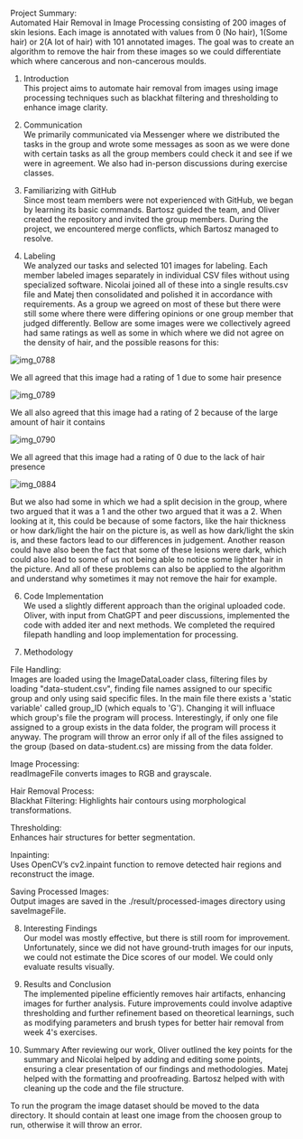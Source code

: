 Project Summary: <br />
Automated Hair Removal in Image Processing consisting of 200 images of skin lesions. Each image is annotated with values from 0 (No hair), 1(Some hair) or 2(A lot of hair) with 101 annotated images. The goal was to create an algorithm to remove the hair from these images so we could differentiate which where cancerous and non-cancerous moulds.

1. Introduction <br />
This project aims to automate hair removal from images using image processing techniques such as blackhat filtering and thresholding to enhance image clarity.

2. Communication <br />
We primarily communicated via Messenger where we distributed the tasks in the group and wrote some messages as soon as we were done with certain tasks as all the group members could check it and see if we were in agreement. We also had in-person discussions during exercise classes.

3. Familiarizing with GitHub <br />
Since most team members were not experienced with GitHub, we began by learning its basic commands. Bartosz guided the team, and Oliver created the repository and invited the group members. During the project, we encountered merge conflicts, which Bartosz managed to resolve.

4. Labeling <br />
We analyzed our tasks and selected 101 images for labeling. Each member labeled images separately in individual CSV files without using specialized software. Nicolai joined all of these into a single results.csv file and Matej then consolidated and polished it in accordance with requirements. As a group we agreed on most of these but there were still some where there were differing opinions or one group member that judged differently.
Bellow are some images were we collectively agreed had same ratings as well as some in which where we did not agree on the density of hair, and the possible reasons for this:

![img_0788](https://github.com/user-attachments/assets/67094825-dfbf-495c-92c8-2a08909d75bf)

We all agreed that this image had a rating of 1 due to some hair presence

![img_0789](https://github.com/user-attachments/assets/3ab2f2e9-956d-441a-bbe5-27ffdd5ecc4d)

We all also agreed that this image had a rating of 2 because of the large amount of hair it contains

![img_0790](https://github.com/user-attachments/assets/12c21fd0-844b-4645-bd6a-c9af1077f508)

We all agreed that this image had a rating of 0 due to the lack of hair presence


![img_0884](https://github.com/user-attachments/assets/5db9b724-b38e-4921-b9d5-bbecd28c023b)

But we also had some in which we had a split decision in the group, where two argued that it was a 1 and the other two argued that it was a 2. When looking at it, this could be because of some factors, like the hair thickness or how dark/light the hair on the picture is, as well as how dark/light the skin is, and these factors lead to our differences in judgement. Another reason could have also been the fact that some of these lesions were dark, which could also lead to some of us not being able to notice some lighter hair in the picture. And all of these problems can also be applied to the algorithm and understand why sometimes it may not remove the hair for example.

6. Code Implementation <br />
We used a slightly different approach than the original uploaded code. Oliver, with input from ChatGPT and peer discussions, implemented the code with added iter and next methods. We completed the required filepath handling and loop implementation for processing.

7. Methodology

File Handling: <br /> Images are loaded using the ImageDataLoader class, filtering files by loading "data-student.csv", finding file names assigned to our specific group and only using said specific files. In the main file there exists a 'static variable' called group_ID (which equals to 'G'). Changing it will influace which group's file the program will process. Interestingly, if only one file assigned to a group exists in the data folder, the program will process it anyway. The program will throw an error only if all of the files assigned to the group (based on data-student.cs) are missing from the data folder.

Image Processing: <br />
readImageFile converts images to RGB and grayscale.

Hair Removal Process: <br />
Blackhat Filtering: Highlights hair contours using morphological transformations.

Thresholding: <br />
Enhances hair structures for better segmentation.

Inpainting: <br />
Uses OpenCV’s cv2.inpaint function to remove detected hair regions and reconstruct the image.

Saving Processed Images: <br />
Output images are saved in the ./result/processed-images directory using saveImageFile.


8. Interesting Findings <br />
Our model was mostly effective, but there is still room for improvement. Unfortunately, since we did not have ground-truth images for our inputs, we could not estimate the Dice scores of our model. We could only evaluate results visually.

9. Results and Conclusion <br />
The implemented pipeline efficiently removes hair artifacts, enhancing images for further analysis. Future improvements could involve adaptive thresholding and further refinement based on theoretical learnings, such as modifying parameters and brush types for better hair removal from week 4's exercises.

10. Summary
After reviewing our work, Oliver outlined the key points for the summary and Nicolai helped by adding and editing some points, ensuring a clear presentation of our findings and methodologies. Matej helped with the formatting and proofreading. Bartosz helped with with cleaning up the code and the file structure.

To run the program the image dataset should be moved to the data directory. It should contain at least one image from the choosen group to run, otherwise it will throw an error.